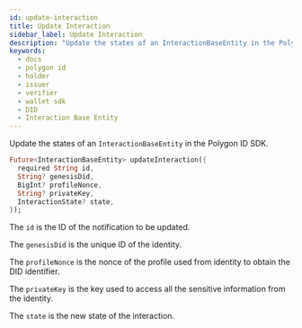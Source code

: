 ```yaml
---
id: update-interaction
title: Update Interaction
sidebar_label: Update Interaction
description: "Update the states of an InteractionBaseEntity in the Polygon ID SDK."
keywords:
  - docs
  - polygon id
  - holder
  - issuer
  - verifier
  - wallet sdk
  - DID
  - Interaction Base Entity
---
```


Update the states of an `InteractionBaseEntity` in the Polygon ID SDK.

```dart
Future<InteractionBaseEntity> updateInteraction({
  required String id,
  String? genesisDid,
  BigInt? profileNonce,
  String? privateKey,
  InteractionState? state,
});
```
  
The `id` is the ID of the notification to be updated.

The `genesisDid` is the unique ID of the identity.

The `profileNonce` is the nonce of the profile used from identity
to obtain the DID identifier.

The `privateKey`  is the key used to access all the sensitive information from the identity.

The `state` is the new state of the interaction.